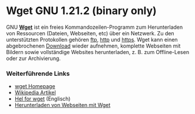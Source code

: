 # Wget GNU 1.21.2 (binary only)

GNU **[Wget](http://www.gnu.org/software/wget/)**
ist ein freies Kommandozeilen-Programm zum Herunterladen von Ressourcen
(Dateien, Webseiten, etc) über ein Netzwerk. Zu den unterstützten
Protokollen gehören
[ftp](http://de.wikipedia.org/wiki/File_Transfer_Protocol),
[http](http://de.wikipedia.org/wiki/Http) und
[https](http://de.wikipedia.org/wiki/Https). Wget
kann einen abgebrochenen [Download](../Download.html) wieder
aufnehmen, komplette Webseiten mit Bildern sowie vollständige Websites
herunterladen, z. B. zum Offline-Lesen oder zur Archivierung.

### Weiterführende Links

-   [wget
    Homepage](http://www.gnu.org/software/wget/)
-   [Wikipedia
    Artikel](http://de.wikipedia.org/wiki/Wget)
-   [Hel for
    wget](http://www.ccp14.ac.uk//mirror/wget.htm) (Englisch)
-   [Herunterladen von Webseiten mit
    Wget](http://www.pro-linux.de/berichte/wget-doku.html)



